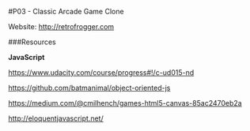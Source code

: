 #P03 - Classic Arcade Game Clone

Website: http://retrofrogger.com

###Resources

**JavaScript**

https://www.udacity.com/course/progress#!/c-ud015-nd

https://github.com/batmanimal/object-oriented-js

https://medium.com/@cmilhench/games-html5-canvas-85ac2470eb2a

http://eloquentjavascript.net/